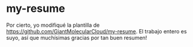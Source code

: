 # my-resume

Por cierto, yo modifiqué la plantilla de https://github.com/GiantMolecularCloud/my-resume. El trabajo entero es suyo, así que muchísimas gracias por tan buen resumen!

